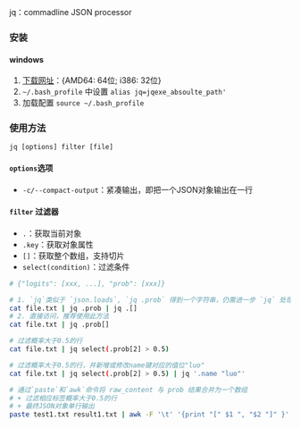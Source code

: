 jq：commadline JSON processor

### 安装

#### windows
1. [下载网址](https://jqlang.github.io/jq/download/)：{AMD64: 64位; i386: 32位}
2. `~/.bash_profile` 中设置 `alias jq=jqexe_absoulte_path'`
3. 加载配置 `source ~/.bash_profile`


### 使用方法
`jq [options] filter [file]`

#### `options`选项
- `-c/--compact-output`：紧凑输出，即把一个JSON对象输出在一行

#### `filter` 过滤器
- `.`：获取当前对象
- `.key`：获取对象属性
- `[]`：获取整个数组，支持切片
- `select(condition)`：过滤条件
  
```bash
# {"logits": [xxx, ...], "prob": [xxx]}

# 1. `jq`类似于 `json.loads`, `jq .prob` 得到一个字符串，仍需进一步 `jq` 处理
cat file.txt | jq .prob | jq .[]
# 2. 直接访问，推荐使用此方法
cat file.txt | jq .prob[]

# 过滤概率大于0.5的行
cat file.txt | jq select(.prob[2] > 0.5)

# 过滤概率大于0.5的行，并新增或修改name键对应的值位"luo"
cat file.txt | jq select(.prob[2] > 0.5) | jq '.name "luo"'

# 通过`paste`和`awk`命令将 raw_content 与 prob 结果合并为一个数组
# + 过滤相应标签概率大于0.5的行
# + 最终JSON对象单行输出
paste test1.txt result1.txt | awk -F '\t' '{print "[" $1 ", "$2 "]" }' | jq -c 'select(.[1].prob[1] > 0.5)'
```
